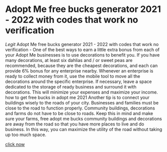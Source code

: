 # Adopt Me free bucks generator 2021 - 2022 with codes that work no verification

*Legit* Adopt Me free bucks generator 2021 - 2022 with codes that work no verification - One of the best ways to earn a little extra bonus from each of your Adopt Me businesses is to use decorations to benefit you. If you have many decorations, at least six dahlias and / or sweet peas are recommended, because they are the cheapest decorations, and each can provide 6% bonus for any enterprise nearby. Whenever an enterprise is ready to collect money from it, use the mobile tool to move all the decorations around the specific enterprise. If necessary, leave a space dedicated to the storage of ready business and surround it with decorations. This will minimize your expenses and maximize your income. how to get free bucks in adopt me 2021 Another tip is to connect your buildings wisely to the roads of your city. Businesses and families must be close to the road to function properly. Community buildings, decorations and farms do not have to be close to roads. Keep this in mind and make sure your farms, free adopt me bucks community buildings and decorations are away from the road so that you have more places to live and do business. In this way, you can maximize the utility of the road without taking up too much space.


<a href="https://cheatstc.com/adopt-me/">click now</a>



